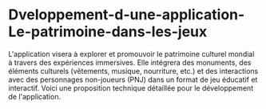# Dveloppement-d-une-application-Le-patrimoine-dans-les-jeux

L'application visera à explorer et promouvoir le patrimoine culturel mondial à travers des expériences immersives. Elle intégrera des monuments, des éléments culturels (vêtements, musique, nourriture, etc.) et des interactions avec des personnages non-joueurs (PNJ) dans un format de jeu éducatif et interactif. Voici une proposition technique détaillée pour le développement de l'application.
